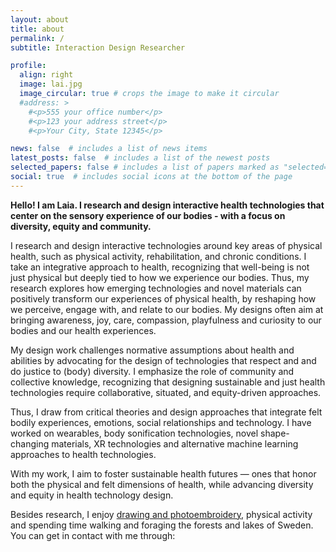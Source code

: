 ```yaml
---
layout: about
title: about
permalink: /
subtitle: Interaction Design Researcher

profile:
  align: right
  image: lai.jpg
  image_circular: true # crops the image to make it circular
  #address: >
    #<p>555 your office number</p>
    #<p>123 your address street</p>
    #<p>Your City, State 12345</p>

news: false  # includes a list of news items
latest_posts: false  # includes a list of the newest posts
selected_papers: false # includes a list of papers marked as "selected={true}"
social: true  # includes social icons at the bottom of the page
---
```


**Hello! I am Laia. I research and design interactive health technologies that center on the sensory experience of our bodies - with a focus on diversity, equity and community.**

I research and design interactive technologies around key areas of physical health, such as physical activity, rehabilitation, and chronic conditions. I take an integrative approach to health, recognizing that well-being is not just physical but deeply tied to how we experience our bodies. Thus, my research explores how emerging technologies and novel materials can positively transform our experiences of physical health, by reshaping how we perceive, engage with, and relate to our bodies. My designs often aim at bringing awareness, joy, care, compassion, playfulness and curiosity to our bodies and our health experiences.

My design work challenges normative assumptions about health and abilities by advocating for the design of technologies that respect and and do justice to (body) diversity. I emphasize the role of community and collective knowledge, recognizing that designing sustainable and just health technologies require collaborative, situated, and equity-driven approaches.

Thus, I draw from critical theories and design approaches that integrate felt bodily experiences, emotions, social relationships and technology. I have worked on wearables, body sonification technologies, novel shape-changing materials, XR technologies and alternative machine learning approaches to health technologies.

With my work, I aim to foster sustainable health futures — ones that honor both the physical and felt dimensions of health, while advancing diversity and equity in health technology design.

Besides research, I enjoy [drawing and photoembroidery](https://www.instagram.com/laia.trmvdl/), physical activity and spending time walking and foraging the forests and lakes of Sweden. You can get in contact with me through:
